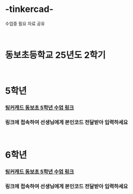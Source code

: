 # -tinkercad-
수업중 필요 자료 공유

<br />

# 동보초등학교 25년도 2학기

<br />

# 5학년
### [팅커캐드 동보초 5학년 수업 링크](https://www.tinkercad.com/joinclass/2BWCFYCAQ)
### 링크에 접속하여 선생님에게 본인코드 전달받아 입력하세요

<br />

# 6학년
### [팅커캐드 동보초 5학년 수업 링크](https://www.tinkercad.com/joinclass/NJT8KSPDR)
### 링크에 접속하여 선생님에게 본인코드 전달받아 입력하세요
